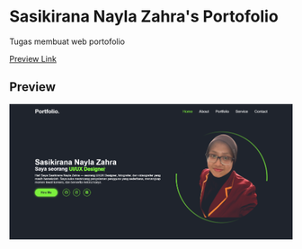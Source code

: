 # Sasikirana Nayla Zahra's Portofolio
Tugas membuat web portofolio 

[Preview Link]( https://sasikiranana.github.io/personal-portofolio-website/ )

## Preview

![Home](https://github.com/sasikiranana/personal-portofolio-website/blob/main/Preview%20Website%20Sasi.png)
